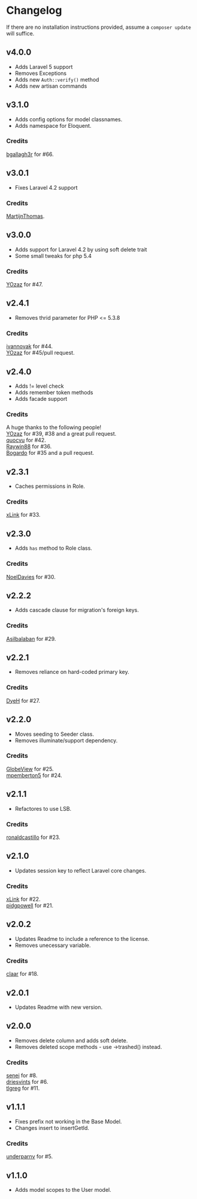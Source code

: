 # Changelog

If there are no installation instructions provided, assume a ```composer update``` will suffice.

## v4.0.0
+ Adds Laravel 5 support
+ Removes Exceptions
+ Adds new ```Auth::verify()``` method
+ Adds new artisan commands

## v3.1.0
+ Adds config options for model classnames.
+ Adds namespace for Eloquent.

### Credits
[bgallagh3r](https://github.com/bgallagh3r) for #66.  

## v3.0.1
+ Fixes Laravel 4.2 support

### Credits
[MartijnThomas](https://github.com/MartijnThomas).  

## v3.0.0
+ Adds support for Laravel 4.2 by using soft delete trait
+ Some small tweaks for php 5.4

### Credits
[YOzaz](https://github.com/YOzaz) for #47.  

## v2.4.1
+ Removes thrid parameter for PHP <= 5.3.8

### Credits
[ivannovak](https://github.com/ivannovak) for #44.  
[YOzaz](https://github.com/YOzaz) for #45/pull request.  

## v2.4.0
+ Adds != level check
+ Adds remember token methods
+ Adds facade support

### Credits
A huge thanks to the following people!  
[YOzaz](https://github.com/YOzaz) for #39, #38 and a great pull request.  
[quocvu](https://github.com/quocvu) for #42.  
[Raywin88](https://github.com/Raywin88) for #36.  
[Bogardo](https://github.com/Bogardo) for #35 and a pull request.

## v2.3.1
+ Caches permissions in Role.

### Credits
[xLink](https://github.com/xLink) for #33.

## v2.3.0
+ Adds `has` method to Role class.

### Credits
[NoelDavies](https://github.com/NoelDavies) for #30.

## v2.2.2
+ Adds cascade clause for migration's foreign keys.

### Credits
[Asilbalaban](https://github.com/asilbalaban) for #29.

## v2.2.1
+ Removes reliance on hard-coded primary key.

### Credits
[DyeH](https://github.com/DyeH) for #27.

## v2.2.0
+ Moves seeding to Seeder class.
+ Removes illuminate/support dependency.

### Credits
[GlobeView](https://github.com/GlobeView) for #25.  
[mpemberton5](https://github.com/mpemberton5) for #24.

## v2.1.1
+ Refactores to use LSB.

### Credits
[ronaldcastillo](https://github.com/ronaldcastillo) for #23.

## v2.1.0
+ Updates session key to reflect Laravel core changes.

### Credits
[xLink](https://github.com/xLink) for #22.  
[pidgpowell](https://github.com/pidgpowell) for #21.

## v2.0.2
+ Updates Readme to include a reference to the license.
+ Removes unecessary variable.

### Credits
[claar](https://github.com/claar) for #18.

## v2.0.1
+ Updates Readme with new version.

## v2.0.0
+ Removes delete column and adds soft delete.
+ Removes deleted scope methods - use ->trashed() instead.

### Credits
[senei](https://github.com/senei) for #8.  
[driesvints](https://github.com/driesvints) for #6.  
[tlgreg](https://github.com/tlgreg) for #11.

## v1.1.1
+ Fixes prefix not working in the Base Model.
+ Changes insert to insertGetId.

### Credits
[underparnv](https://github.com/underparnv) for #5.

## v1.1.0
+ Adds model scopes to the User model.